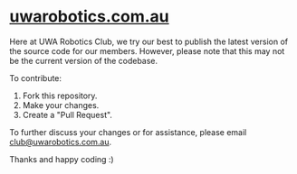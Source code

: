 # [uwarobotics.com.au](https://uwarobotics.com.au)

Here at UWA Robotics Club, we try our best to publish the latest version of the source code for our members. However, please note that this may not be the current version of the codebase.

To contribute:
1. Fork this repository.
2. Make your changes. 
3. Create a "Pull Request".

To further discuss your changes or for assistance, please email [club@uwarobotics.com.au](mailto:club@uwarobotics.com.au).

Thanks and happy coding :)